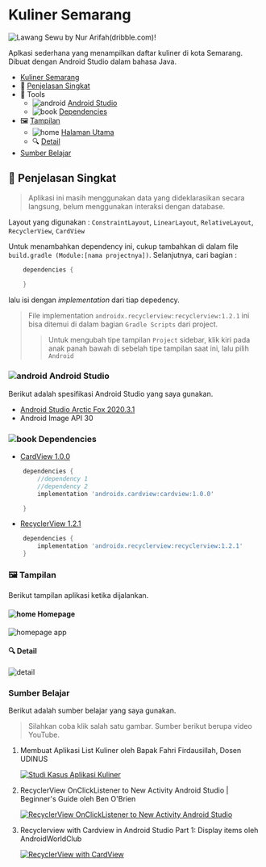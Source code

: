 # Kuliner Semarang

![Lawang Sewu by Nur Arifah(dribble.com)!](https://cdn.dribbble.com/users/4866327/screenshots/11021513/media/51c90af5665aa8fd11f21021da714af8.png?compress=1&resize=1200x900)

<div id="kuliner-semarang"/>

Aplkasi sederhana yang menampilkan daftar kuliner
di kota Semarang. Dibuat dengan Android Studio dalam bahasa Java.

- [Kuliner Semarang](#kuliner-semarang)
- 📝 [Penjelasan Singkat](#short-desc)
- 🧰 Tools
  - ![android](screenshots/android_16x16.png) [Android Studio](#android-studio)
  - ![book](screenshots/book_16x16.png) [Dependencies](#dependencies)
- 🖼 [Tampilan](#tampilan)
  - ![home](screenshots/home_16x16.png) [Halaman Utama](#homepage)
  - 🔍 [Detail](#details)
- [Sumber Belajar](#sources)

<div id="short-desc"/>

## 📝 Penjelasan Singkat

> Aplikasi ini masih menggunakan data yang dideklarasikan secara langsung, belum menggunakan interaksi dengan database.

Layout yang digunakan : `ConstraintLayout`, `LinearLayout`, `RelativeLayout`, `RecyclerView`, `CardView`

Untuk menambahkan dependency ini, cukup tambahkan di dalam file `build.gradle (Module:[nama projectnya])`. Selanjutnya, cari bagian :

```gradle
    dependencies {

    }
```

lalu isi dengan _implementation_ dari tiap depedency.

> File implementation `androidx.recyclerview:recyclerview:1.2.1` ini bisa ditemui di dalam bagian `Gradle Scripts` dari project.
>
> > Untuk mengubah tipe tampilan `Project` sidebar, klik kiri pada anak panah bawah di sebelah tipe tampilan saat ini, lalu pilih `Android`

<div id="android-studio"/>

### ![android](screenshots/android_32x32.png) Android Studio

Berikut adalah spesifikasi Android Studio yang saya
gunakan.

- [Android Studio Arctic Fox 2020.3.1](https://developer.android.com/studio)
- Android Image API 30

<div id="dependencies"/>

### ![book](screenshots/book_32x32.png) Dependencies

- [CardView 1.0.0](https://developer.android.com/jetpack/androidx/releases/cardview?hl=en)

```gradle
    dependencies {
        //dependency 1
        //dependency 2
        implementation 'androidx.cardview:cardview:1.0.0'

    }
```

- [RecyclerView 1.2.1](https://developer.android.com/jetpack/androidx/releases/recyclerview?hl=en)

```gradle
    dependencies {
        implementation 'androidx.recyclerview:recyclerview:1.2.1'
    }
```

<div id="tampilan"></div>

### 🖼 Tampilan

Berikut tampilan aplikasi ketika dijalankan.

<div id="homepage"></div>

#### ![home](screenshots/home_32x32.png) Homepage

![homepage app](screenshots/homepage.png)

<div id="details"></div>

#### 🔍 Detail

![detail](screenshots/detail.png)

<div id="sources"></div>

### Sumber Belajar

Berikut adalah sumber belajar yang saya gunakan.

> Silahkan coba klik salah satu gambar. Sumber berikut berupa video YouTube.

1. Membuat Aplikasi List Kuliner oleh Bapak Fahri Firdausillah, Dosen UDINUS

   [![Studi Kasus Aplikasi Kuliner ](screenshots\hqdefault-recyclerview.jpg)](https://www.youtube.com/watch?v=zQpKmnNehb0&list=PLVslXNopr4TnQ4WSWY6_Jysg0e61RN00l&index=17 "Studi Kasus Aplikasi ")

2. RecyclerView OnClickListener to New Activity Android Studio | Beginner's Guide oleh Ben O'Brien

   [![RecyclerView OnClickListener to New Activity Android Studio](screenshots/maxresdefault-recyclerview-onclicklistener.jpg)](https://www.youtube.com/watch?v=vBxNDtyE_Co&list=PLVslXNopr4TnQ4WSWY6_Jysg0e61RN00l&index=20 "RecyclerView OnClickListener to New Activity Android Studio")

3. Recyclerview with Cardview in Android Studio Part 1: Display items oleh AndroidWorldClub

   [![RecyclerView with CardView](screenshots/maxresdefault-recyclerview-with-cardview.jpg)](https://www.youtube.com/watch?v=oq_xGMN0mRE&list=PLVslXNopr4TnQ4WSWY6_Jysg0e61RN00l&index=19 "RecyclerView with CardView")

